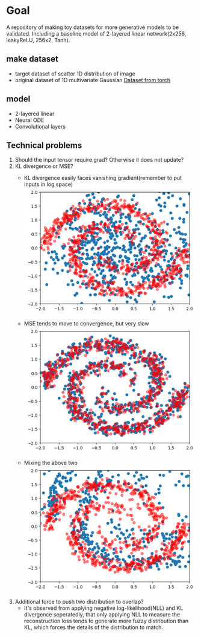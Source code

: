# Goal
A repository of making toy datasets for more generative models to be validated. Including a baseline model of 2-layered linear network(2x256, leakyReLU, 256x2, Tanh).

## make dataset
* target dataset of scatter 1D distribution of image
* original dataset of 1D multivariate Gaussian
    [Dataset from torch](https://pytorch.org/docs/stable/distributions.html)
    
## model
 - 2-layered linear 
 - Neural ODE
 - Convolutional layers   


## Technical problems
1. Should the input tensor require grad? Otherwise it does not update?
2. KL divergence or MSE?
    * KL divergence easily faces vanishing gradient(remember to put inputs in log space)
    ![KL result, loss=-0.879](KL.png)

    * MSE tends to move to convergence, but very slow
    ![MSE result, loss=0.007](MSE.png)

    * Mixing the above two
    ![MIX result, loss=0.067](mix.png)
3. Additional force to push two distribution to overlap?
    * It's observed from applying negative log-likelihood(NLL) and KL divergence seperatedly, that only applying NLL to measure the reconstruction loss tends to generate more fuzzy distribution than KL, which forces the details of the distribution to match.